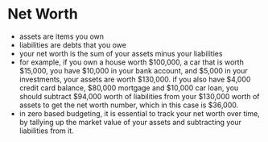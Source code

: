 # Net Worth

* assets are items you own
* liabilities are debts that you owe
* your net worth is the sum of your assets minus your liabilities
* for example, if you own a house worth $100,000, a car that is worth $15,000, you have $10,000 in your bank account, and $5,000 in your investments, your assets are worth $130,000. if you also have $4,000 credit card balance, $80,000 mortgage and $10,000 car loan, you should subtract $94,000 worth of liabilities from your $130,000 worth of assets to get the net worth number, which in this case is $36,000.
* in zero based budgeting, it is essential to track your net worth over time, by tallying up the market value of your assets and subtracting your liabilities from it.
